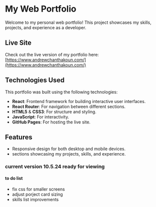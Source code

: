 # My Web Portfolio

Welcome to my personal web portfolio! This project showcases my skills, projects, and experience as a developer.

## Live Site
Check out the live version of my portfolio here: [https://www.andrewchanthakoun.com/](https://www.andrewchanthakoun.com/)

## Technologies Used
This portfolio was built using the following technologies:
- **React**: Frontend framework for building interactive user interfaces.
- **React Router**: For navigation between different sections.
- **HTML5** & **CSS3**: For structure and styling.
- **JavaScript**: For interactivity.
- **GitHub Pages**: For hosting the live site.

## Features
- Responsive design for both desktop and mobile devices.
- sections showcasing my projects, skills, and experience.

### current version 10.5.24 ready for viewing
#### to do list
- fix css for smaller screens
- adjust porject card sizing
- skills list improvements
  

